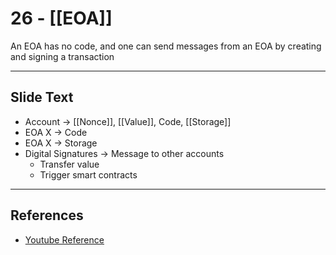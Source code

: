 # 26 - [[EOA]]

An EOA has no code, and one can send messages from an EOA by creating and signing a transaction

___
## Slide Text
- Account -> [[Nonce]], [[Value]], Code, [[Storage]]
- EOA X -> Code
- EOA X -> Storage
- Digital Signatures -> Message to other accounts
	- Transfer value
	- Trigger smart contracts
___
## References
- [Youtube Reference](https://youtu.be/zIeBfuXxuWs?t=234)